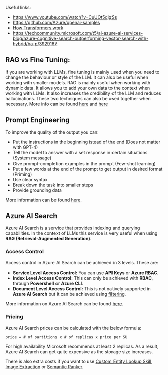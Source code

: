 Useful links:
* https://www.youtube.com/watch?v=CuUOt5djqSs
* https://github.com/Azure/openai-samples
* [How Transformers work](https://www.youtube.com/watch?v=4Bdc55j80l8)
* https://techcommunity.microsoft.com/t5/ai-azure-ai-services-blog/azure-cognitive-search-outperforming-vector-search-with-hybrid/ba-p/3929167

## RAG vs Fine Tuning:
If you are working with LLMs, fine tuning is mainly used when you need to change the behaviour or style of the LLM. It can also be useful when working with smaller models. RAG is mainly useful when working with dynamic data. It allows you to add your own data to the context when working with LLMs. It also increases the credibility of the LLM and reduces hallucinations. These two techniques can also be used together when necessary. More info can be found [here](https://www.rungalileo.io/blog/optimizing-llm-performance-rag-vs-finetune-vs-both) and [here](https://www.tidepool.so/2023/08/17/.why-you-probably-dont-need-to-fine-tune-an-llm/)

## Prompt Engineering
To improve the quality of the output you can:
* Put the instructions in the beginning istead of the end (Does not matter with GPT-4)
* Tell the model to answer with a set response in certain situations (System message)
* Give prompt-completion examples in the prompt (Few-shot learning)
* Put a few words at the end of the prompt to get output in desired format (Priming)
* Use clear syntax
* Break down the task into smaller steps
* Provide grounding data

More information can be found [here](https://learn.microsoft.com/en-us/azure/ai-services/openai/concepts/advanced-prompt-engineering?pivots=programming-language-chat-completions).

## Azure AI Search
Azure AI Search is a service that provides indexing and querying capabilities. In the context of LLMs this service is very useful when using **RAG (Retrieval-Augmented Generation)**. 

### Access Control
Access control in Azure AI Search can be achieved in 3 levels. These are:
* **Service Level Access Control:** You can use **API Keys** or **Azure RBAC**.
* **Index Level Access Control:** This can only be achieved with **RBAC**, through **Powershell** or **Azure CLI**.
* **Document Level Access Control:** This is not natively supported in **Azure AI Search** but it can be achieved using [filtering](https://learn.microsoft.com/en-us/azure/search/search-security-trimming-for-azure-search).

More information on Azure AI Search can be found [here](https://learn.microsoft.com/en-us/azure/search/search-security-overview#authorize-service-management).

### Pricing
Azure AI Search prices can be calculated with the below formula:

    price = # of partitions x # of replicas x price per SU

For high availability Microsoft recommends at least 2 replicas. As a result, Azure AI Search can get quite expensive as the storage size increases.

There is also extra costs if you want to use [Custom Entity Lookup Skill](https://learn.microsoft.com/en-us/azure/search/cognitive-search-skill-custom-entity-lookup), [Image Extraction](https://learn.microsoft.com/en-us/azure/search/cognitive-search-skill-document-extraction) or [Semantic Ranker](https://learn.microsoft.com/en-us/azure/search/semantic-search-overview).